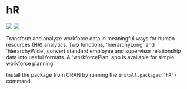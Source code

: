 # hR
[![](https://www.rdocumentation.org/badges/date/last_month/hR)](https://www.rdocumentation.org/packages/hR)
[![](http://www.rdocumentation.org/badges/version/hR)](https://www.rdocumentation.org/packages/hR)

Transform and analyze workforce data in meaningful ways for human resources (HR) analytics. Two functions, 'hierarchyLong' and 'hierarchyWide', convert standard employee and supervisor relationship data into useful formats. A 'workforcePlan' app is available for simple workforce planning.

Install the package from CRAN by running the `install.packages("hR")` command.
